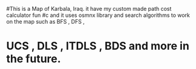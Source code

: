#This is a Map of Karbala, Iraq. it have my custom made path cost calculator fun
#c and it uses osmnx library and search algorithms to work on the map such as BFS , DFS ,
# UCS , DLS , ITDLS , BDS and more in the future.
#
#
#
